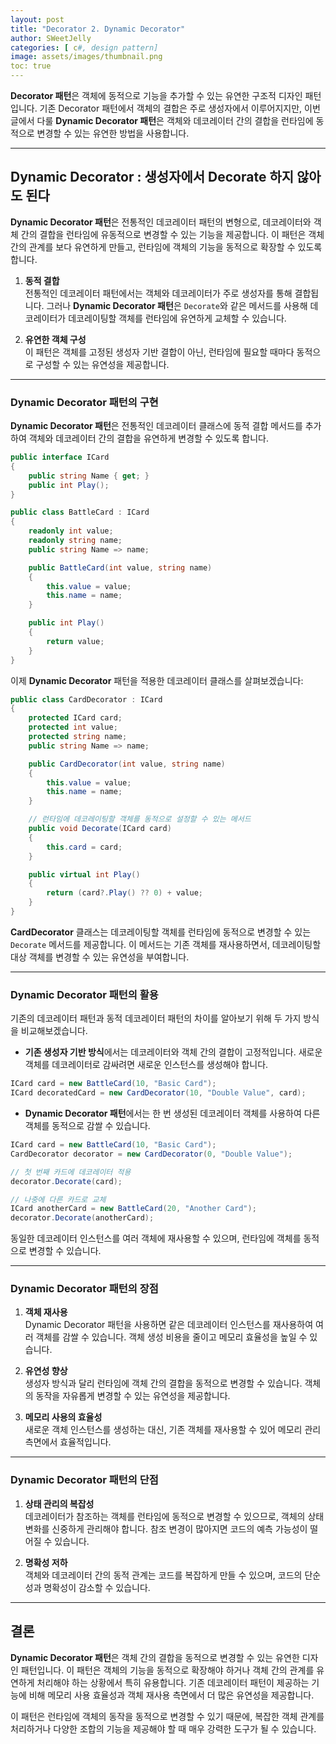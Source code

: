 ```yaml
---
layout: post
title: "Decorator 2. Dynamic Decorator"
author: SWeetJelly
categories: [ c#, design pattern]
image: assets/images/thumbnail.png
toc: true
---
```


**Decorator 패턴**은 객체에 동적으로 기능을 추가할 수 있는 유연한 구조적 디자인 패턴입니다. 기존 Decorator 패턴에서 객체의 결합은 주로 생성자에서 이루어지지만, 이번 글에서 다룰 **Dynamic Decorator 패턴**은 객체와 데코레이터 간의 결합을 런타임에 동적으로 변경할 수 있는 유연한 방법을 사용합니다.

---

## Dynamic Decorator : 생성자에서 Decorate 하지 않아도 된다

**Dynamic Decorator 패턴**은 전통적인 데코레이터 패턴의 변형으로, 데코레이터와 객체 간의 결합을 런타임에 유동적으로 변경할 수 있는 기능을 제공합니다. 이 패턴은 객체 간의 관계를 보다 유연하게 만들고, 런타임에 객체의 기능을 동적으로 확장할 수 있도록 합니다.

1. **동적 결합**  
   전통적인 데코레이터 패턴에서는 객체와 데코레이터가 주로 생성자를 통해 결합됩니다. 그러나 **Dynamic Decorator 패턴**은 `Decorate`와 같은 메서드를 사용해 데코레이터가 데코레이팅할 객체를 런타임에 유연하게 교체할 수 있습니다.

2. **유연한 객체 구성**  
   이 패턴은 객체를 고정된 생성자 기반 결합이 아닌, 런타임에 필요할 때마다 동적으로 구성할 수 있는 유연성을 제공합니다.

---

### Dynamic Decorator 패턴의 구현

**Dynamic Decorator 패턴**은 전통적인 데코레이터 클래스에 동적 결합 메서드를 추가하여 객체와 데코레이터 간의 결합을 유연하게 변경할 수 있도록 합니다.

```csharp
public interface ICard
{
    public string Name { get; }
    public int Play();
}

public class BattleCard : ICard
{
    readonly int value;
    readonly string name;
    public string Name => name;

    public BattleCard(int value, string name)
    {
        this.value = value;
        this.name = name;
    }

    public int Play()
    {
        return value;
    }
}
```

이제 **Dynamic Decorator** 패턴을 적용한 데코레이터 클래스를 살펴보겠습니다:

```csharp
public class CardDecorator : ICard
{
    protected ICard card;
    protected int value;
    protected string name;
    public string Name => name;

    public CardDecorator(int value, string name)
    {
        this.value = value;
        this.name = name;
    }

    // 런타임에 데코레이팅할 객체를 동적으로 설정할 수 있는 메서드
    public void Decorate(ICard card)
    {
        this.card = card;
    }

    public virtual int Play()
    {
        return (card?.Play() ?? 0) + value;
    }
}
```

**CardDecorator** 클래스는 데코레이팅할 객체를 런타임에 동적으로 변경할 수 있는 `Decorate` 메서드를 제공합니다. 이 메서드는 기존 객체를 재사용하면서, 데코레이팅할 대상 객체를 변경할 수 있는 유연성을 부여합니다.

---

### Dynamic Decorator 패턴의 활용

기존의 데코레이터 패턴과 동적 데코레이터 패턴의 차이를 알아보기 위해 두 가지 방식을 비교해보겠습니다.

- **기존 생성자 기반 방식**에서는 데코레이터와 객체 간의 결합이 고정적입니다. 새로운 객체를 데코레이터로 감싸려면 새로운 인스턴스를 생성해야 합니다.

```csharp
ICard card = new BattleCard(10, "Basic Card");
ICard decoratedCard = new CardDecorator(10, "Double Value", card);
```

- **Dynamic Decorator 패턴**에서는 한 번 생성된 데코레이터 객체를 사용하여 다른 객체를 동적으로 감쌀 수 있습니다.

```csharp
ICard card = new BattleCard(10, "Basic Card");
CardDecorator decorator = new CardDecorator(0, "Double Value");

// 첫 번째 카드에 데코레이터 적용
decorator.Decorate(card);

// 나중에 다른 카드로 교체
ICard anotherCard = new BattleCard(20, "Another Card");
decorator.Decorate(anotherCard);
```

동일한 데코레이터 인스턴스를 여러 객체에 재사용할 수 있으며, 런타임에 객체를 동적으로 변경할 수 있습니다.

---

### Dynamic Decorator 패턴의 장점

1. **객체 재사용**  
   Dynamic Decorator 패턴을 사용하면 같은 데코레이터 인스턴스를 재사용하여 여러 객체를 감쌀 수 있습니다. 객체 생성 비용을 줄이고 메모리 효율성을 높일 수 있습니다.

2. **유연성 향상**  
   생성자 방식과 달리 런타임에 객체 간의 결합을 동적으로 변경할 수 있습니다. 객체의 동작을 자유롭게 변경할 수 있는 유연성을 제공합니다.

3. **메모리 사용의 효율성**  
   새로운 객체 인스턴스를 생성하는 대신, 기존 객체를 재사용할 수 있어 메모리 관리 측면에서 효율적입니다.

---

### Dynamic Decorator 패턴의 단점

1. **상태 관리의 복잡성**  
   데코레이터가 참조하는 객체를 런타임에 동적으로 변경할 수 있으므로, 객체의 상태 변화를 신중하게 관리해야 합니다. 참조 변경이 많아지면 코드의 예측 가능성이 떨어질 수 있습니다.

2. **명확성 저하**  
   객체와 데코레이터 간의 동적 관계는 코드를 복잡하게 만들 수 있으며, 코드의 단순성과 명확성이 감소할 수 있습니다.

---

## 결론

**Dynamic Decorator 패턴**은 객체 간의 결합을 동적으로 변경할 수 있는 유연한 디자인 패턴입니다. 이 패턴은 객체의 기능을 동적으로 확장해야 하거나 객체 간의 관계를 유연하게 처리해야 하는 상황에서 특히 유용합니다. 기존 데코레이터 패턴이 제공하는 기능에 비해 메모리 사용 효율성과 객체 재사용 측면에서 더 많은 유연성을 제공합니다.

이 패턴은 런타임에 객체의 동작을 동적으로 변경할 수 있기 때문에, 복잡한 객체 관계를 처리하거나 다양한 조합의 기능을 제공해야 할 때 매우 강력한 도구가 될 수 있습니다.
